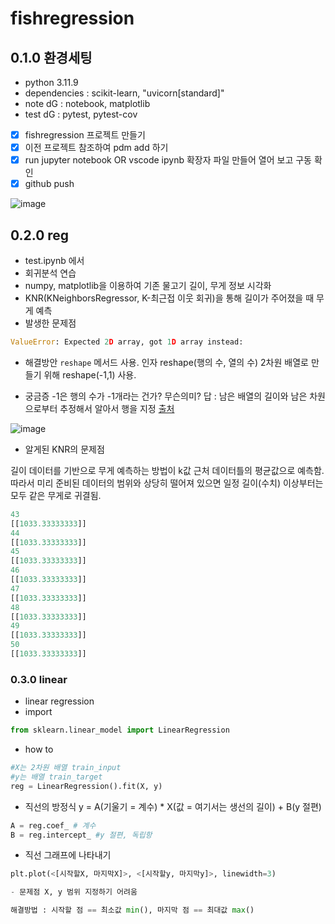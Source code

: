 # fishregression

## 0.1.0 환경세팅
- python 3.11.9
- dependencies : scikit-learn, "uvicorn[standard]"
- note dG : notebook, matplotlib
- test dG : pytest, pytest-cov

- [x] fishregression 프로젝트 만들기
- [x] 이전 프로젝트 참조하여 pdm add 하기
- [x] run jupyter notebook OR vscode ipynb 확장자 파일 만들어 열어 보고 구동 확인
- [x] github push

![image](https://github.com/user-attachments/assets/11b79446-af3f-469f-914d-0f434a52d597)


## 0.2.0 reg
- test.ipynb 에서
- 회귀분석 연습
- numpy, matplotlib을 이용하여 기존 물고기 길이, 무게 정보 시각화
- KNR(KNeighborsRegressor, K-최근접 이웃 회귀)을 통해 길이가 주어졌을 때 무게 예측
- 발생한 문제점
```python
ValueError: Expected 2D array, got 1D array instead:
```
- 해결방안
`reshape` 메서드 사용. 인자 reshape(행의 수, 열의 수)
2차원 배열로 만들기 위해 reshape(-1,1) 사용.

- 궁금증
-1은 행의 수가 -1개라는 건가? 무슨의미?
답 : 남은 배열의 길이와 남은 차원으로부터 추정해서 알아서 행을 지정 [출처](https://yololife-sy.medium.com/python-reshape-1-1-%EC%97%90%EC%84%9C-1%EC%9D%98-%EC%9D%98%EB%AF%B8-97b713be5230)

![image](https://github.com/user-attachments/assets/82dfc98d-a8aa-4a25-985e-3ab0e54b1f17)


- 알게된 KNR의 문제점

길이 데이터를 기반으로 무게 예측하는 방법이 k값 근처 데이터틀의 평균값으로 예측함.
따라서 미리 준비된 데이터의 범위와 상당히 떨어져 있으면 일정 길이(수치) 이상부터는 모두 같은 무게로 귀결됨.

```python
43
[[1033.33333333]]
44
[[1033.33333333]]
45
[[1033.33333333]]
46
[[1033.33333333]]
47
[[1033.33333333]]
48
[[1033.33333333]]
49
[[1033.33333333]]
50
[[1033.33333333]]
```

### 0.3.0 linear
- linear regression
- import
```python
from sklearn.linear_model import LinearRegression
```

- how to
```python
#X는 2차원 배열 train_input
#y는 배열 train_target
reg = LinearRegression().fit(X, y)
```

- 직선의 방정식
y = A(기울기 = 계수) * X(값 = 여기서는 생선의 길이) + B(y 절편)

```python
A = reg.coef_ # 계수
B = reg.intercept_ #y 절편, 독립항
```
- 직선 그래프에 나타내기
```python
plt.plot(<[시작할X, 마지막X]>, <[시작할y, 마지막y]>, linewidth=3)

- 문제점 X, y 범위 지정하기 어려움

해결방법 : 시작할 점 == 최소값 min(), 마지막 점 == 최대값 max()
